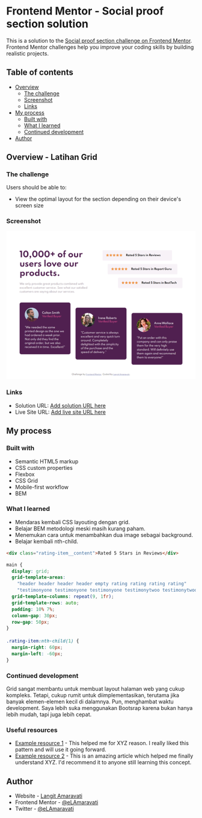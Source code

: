 # Frontend Mentor - Social proof section solution

This is a solution to the [Social proof section challenge on Frontend Mentor](https://www.frontendmentor.io/challenges/social-proof-section-6e0qTv_bA). Frontend Mentor challenges help you improve your coding skills by building realistic projects.

## Table of contents

- [Overview](#overview)
  - [The challenge](#the-challenge)
  - [Screenshot](#screenshot)
  - [Links](#links)
- [My process](#my-process)
  - [Built with](#built-with)
  - [What I learned](#what-i-learned)
  - [Continued development](#continued-development)
- [Author](#author)

## Overview - Latihan Grid

### The challenge

Users should be able to:

- View the optimal layout for the section depending on their device's screen size

### Screenshot

![](./images/screenshot.png)

### Links

- Solution URL: [Add solution URL here](https://github.com/eLAmaravati/social-proof-section.io)
- Live Site URL: [Add live site URL here](https://elamaravati.github.io/social-proof-section.io/)

## My process

### Built with

- Semantic HTML5 markup
- CSS custom properties
- Flexbox
- CSS Grid
- Mobile-first workflow
- BEM

### What I learned

- Mendaras kembali CSS layouting dengan grid.
- Belajar BEM metodologi meski masih kurang paham.
- Menemukan cara untuk menambahkan dua image sebagai background.
- Belajar kembali nth-child.

```html
<div class="rating-item__content">Rated 5 Stars in Reviews</div>
```

```css
main {
  display: grid;
  grid-template-areas:
    "header header header header empty rating rating rating rating"
    "testimonyone testimonyone testimonyone testimonytwoo testimonytwoo testimonytwoo testimonythree testimonythree testimonythree";
  grid-template-columns: repeat(9, 1fr);
  grid-template-rows: auto;
  padding: 10% 7%;
  column-gap: 30px;
  row-gap: 50px;
}

.rating-item:nth-child(1) {
  margin-right: 60px;
  margin-left: -60px;
}
```

### Continued development

Grid sangat membantu untuk membuat layout halaman web yang cukup kompleks. Tetapi, cukup rumit untuk diimplementasikan, terutama jika banyak elemen-elemen kecil di dalamnya. Pun, menghambat waktu development. Saya lebih suka menggunakan Bootsrap karena bukan hanya lebih mudah, tapi juga lebih cepat.

### Useful resources

- [Example resource 1](https://www.example.com) - This helped me for XYZ reason. I really liked this pattern and will use it going forward.
- [Example resource 2](https://www.example.com) - This is an amazing article which helped me finally understand XYZ. I'd recommend it to anyone still learning this concept.

## Author

- Website - [Langit Amaravati](https://www.langitamaravati.com)
- Frontend Mentor - [@eLAmaravati](https://www.frontendmentor.io/profile/eLAmaravati)
- Twitter - [@eLAmaravati](https://www.twitter.com/eLAmaravati)
